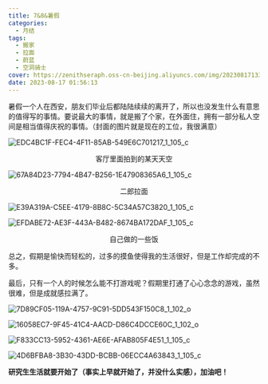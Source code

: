 ```yaml
---
title: 7&8&暑假
categories:
  - 月结
tags:
  - 搬家
  - 拉面
  - 蔚蓝
  - 空洞骑士
cover: https://zenithseraph.oss-cn-beijing.aliyuncs.com/img/202308171330342.jpeg
date: 2023-08-17 01:56:13
---
```


暑假一个人在西安，朋友们毕业后都陆陆续续的离开了，所以也没发生什么有意思的值得写的事情。要说最大的事情，就是搬了个家，在外面住，拥有一部分私人空间是相当值得庆祝的事情。（封面的图片就是现在的工位，我很满意）

![EDC4BC1F-FEC4-4F11-85AB-549E6C701217_1_105_c](https://zenithseraph.oss-cn-beijing.aliyuncs.com/img/202308171334360.jpeg)

<center>客厅里面拍到的某天天空</center>

![67A84D23-7794-4B47-B256-1E47908365A6_1_105_c](https://zenithseraph.oss-cn-beijing.aliyuncs.com/img/202308171336054.jpeg)

<center>二郎拉面</center>

![E39A319A-C5EE-4179-8B8C-5C34A57C3820_1_105_c](https://zenithseraph.oss-cn-beijing.aliyuncs.com/img/202308171337204.jpeg)

![EFDABE72-AE3F-443A-B482-8674BA172DAF_1_105_c](https://zenithseraph.oss-cn-beijing.aliyuncs.com/img/202308171337783.jpeg)

<center>自己做的一些饭</center>

总之，假期是愉快而轻松的，过多的摸鱼使得我的生活很好，但是工作却完成的不多。

最后，只有一个人的时候怎么能不打游戏呢？假期里打通了心心念念的游戏，虽然很难，但是成就感拉满了。

![7D89CF05-119A-4757-9C91-5DD543F150C8_1_102_o](https://zenithseraph.oss-cn-beijing.aliyuncs.com/img/202308171340390.jpeg)

![16058EC7-9F45-41C4-AACD-D86C4DCCE60C_1_102_o](https://zenithseraph.oss-cn-beijing.aliyuncs.com/img/202308171340138.jpeg)

![F833CC13-5952-4361-AE6E-AFAB805F4E51_1_105_c](https://zenithseraph.oss-cn-beijing.aliyuncs.com/img/202308171340472.jpeg)

![4D6BFBA8-3B30-43DD-BCBB-06ECC4A63843_1_105_c](https://zenithseraph.oss-cn-beijing.aliyuncs.com/img/202308171340370.jpeg)

**研究生生活就要开始了（事实上早就开始了，并没什么实感），加油吧！**
